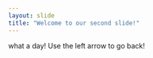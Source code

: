 ```yaml
---
layout: slide
title: "Welcome to our second slide!"
---
```

what a day!
Use the left arrow to go back!
